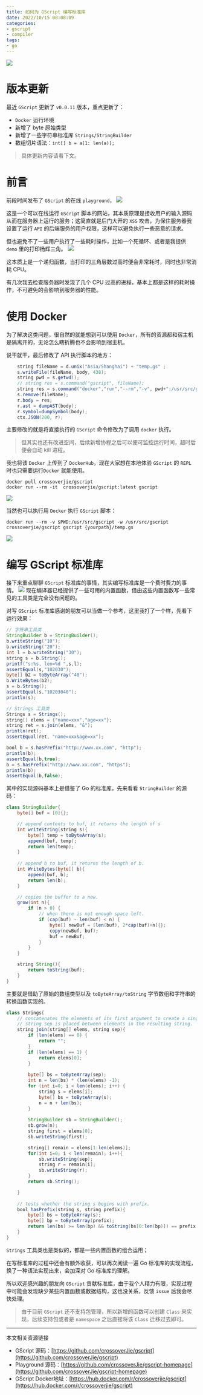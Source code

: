 ```yaml
---
title: 如何为 GScript 编写标准库
date: 2022/10/15 08:08:09 
categories: 
- gscript
- compiler
tags: 
- go
---
```



![](https://s2.loli.net/2023/01/17/Ig7svqZCcPB9FuU.png)

# 版本更新

最近 `GScript` 更新了 `v0.0.11` 版本，重点更新了：

- `Docker` 运行环境
- 新增了 byte 原始类型
- 新增了一些字符串标准库 `Strings/StringBuilder`
- 数组切片语法：`int[] b = a[1: len(a)];`

> 具体更新内容请看下文。

# 前言


前段时间发布了 `GScript` 的在线 `playground`，
![](https://s2.loli.net/2023/01/17/RmTtoqbxPipOgKj.gif)

<!--more-->

这是一个可以在线运行 `GScript` 脚本的网站，其本质原理是接收用户的输入源码从而在服务器上运行的服务；这简直就是后门大开的 `XSS` 攻击，为保住服务器我设置了运行 `API` 的后端服务的用户权限，这样可以避免执行一些恶意的请求。

但也避免不了一些用户执行了一些耗时操作，比如一个死循环、或者是我提供 `demo` 里的打印杨辉三角。
![](https://s2.loli.net/2023/01/17/LR7EAtxQnB42Wf9.png)

这本质上是一个递归函数，当打印的三角层数过高时便会非常耗时，同时也非常消耗 CPU。

有几次我去检查服务器时发现了几个 CPU 过高的进程，基本上都是这样的耗时操作，不可避免的会影响到服务器的性能。

# 使用 Docker
为了解决这类问题，很自然的就能想到可以使用 `Docker`，所有的资源都和宿主机是隔离开的，无论怎么瞎折腾也不会影响到宿主机。

说干就干，最后修改了 API 执行脚本的地方：

```java
    string fileName = d.unix("Asia/Shanghai") + "temp.gs" ;
    s.writeFile(fileName, body, 438);
    string pwd = s.getwd();
    // string res = s.command("gscript", fileName);
    string res = s.command("docker","run","--rm","-v", pwd+":/usr/src/gscript","-w","/usr/src/gscript", "crossoverjie/gscript","gscript", fileName);
    s.remove(fileName);
    r.body = res;
    r.ast = dumpAST(body);
    r.symbol=dumpSymbol(body);
    ctx.JSON(200, r);
```

主要修改的就是将直接执行的 `GScript` 命令修改为了调用 `docker` 执行。

> 但其实也还有改进空间，后续新增协程之后可以便可监控运行时间，超时后便会自动 kill 进程。

我也将该 `Docker` 上传到了 `DockerHub`，现在大家想在本地体验 `GScript` 的 `REPL` 时也只需要运行`Docker` 就能使用。

```shell
docker pull crossoverjie/gscript
docker run --rm -it  crossoverjie/gscript:latest gscript
```
![](https://s2.loli.net/2023/01/17/sg67rJAc4BafouI.png)

当然也可以执行用 `Docker` 执行 `GScript` 脚本：

```shell
docker run --rm -v $PWD:/usr/src/gscript -w /usr/src/gscript crossoverjie/gscript gscript {yourpath}/temp.gs
```
![](https://tva1.sinaimg.cn/large/008vxvgGly1h76194c45pj320g0ee41b.jpg)

# 编写 GScript 标准库

接下来重点聊聊 `GScript` 标准库的事情，其实编写标准库是一个费时费力的事情。
![](https://s2.loli.net/2023/01/17/oKnZq5mDPpkF7Ix.png)
现在编译器已经提供了一些可用的内置函数，借由这些内置函数写一些常见的工具类是完全没有问题的。

对写 `GScript` 标准库感谢的朋友可以当做一个参考，这里我打了一个样，先看下运行效果：

```java
// 字符串工具类
StringBuilder b = StringBuilder();
b.writeString("10");
b.writeString("20");
int l = b.writeString("30");
string s = b.String();
printf("s:%s, len=%d ",s,l);
assertEqual(s,"102030");
byte[] b2 = toByteArray("40");
b.WriteBytes(b2);
s = b.String();
assertEqual(s,"10203040");
println(s);

// Strings 工具类
Strings s = Strings();
string[] elems = {"name=xxx","age=xx"};
string ret = s.join(elems, "&");
println(ret);
assertEqual(ret, "name=xxx&age=xx");

bool b = s.hasPrefix("http://www.xx.com", "http");
println(b);
assertEqual(b,true);
b = s.hasPrefix("http://www.xx.com", "https");
println(b);
assertEqual(b,false);
```

其中的实现源码基本上是借鉴了 Go 的标准库，先来看看 `StringBuilder` 的源码：

```java
class StringBuilder{
    byte[] buf = [0]{};

    // append contents to buf, it returns the length of s
    int writeString(string s){
        byte[] temp = toByteArray(s);
        append(buf, temp);
        return len(temp);
    }
    
    // append b to buf, it returns the length of b.
    int WriteBytes(byte[] b){
        append(buf, b);
        return len(b);
    }

    // copies the buffer to a new.
    grow(int n){
        if (n > 0) {
            // when there is not enough space left.
            if (cap(buf) - len(buf) < n) {
                byte[] newBuf = [len(buf), 2*cap(buf)+n]{};
                copy(newBuf, buf);
                buf = newBuf;
            }
        }   
    }

    string String(){
        return toString(buf);
    }
}
```
主要就是借助了原始的数组类型以及 `toByteArray/toString` 字节数组和字符串的转换函数实现的。


```java
class Strings{
    // concatenates the elements of its first argument to create a single string. The separator
    // string sep is placed between elements in the resulting string.
    string join(string[] elems, string sep){
        if (len(elems) == 0) {
            return "";
        }
        if (len(elems) == 1) {
            return elems[0];
        }
        
        byte[] bs = toByteArray(sep);
        int n = len(bs) * (len(elems) -1);
        for (int i=0; i < len(elems); i++) {
            string s = elems[i];
            byte[] bs = toByteArray(s);
            n = n + len(bs);
        }
        
        StringBuilder sb = StringBuilder();
        sb.grow(n);
        string first = elems[0];
        sb.writeString(first);

        string[] remain = elems[1:len(elems)];
        for(int i=0; i < len(remain); i++){
            sb.writeString(sep);
            string r = remain[i];
            sb.writeString(r);
        }
        return sb.String();

    }
    
    // tests whether the string s begins with prefix.
    bool hasPrefix(string s, string prefix){
        byte[] bs = toByteArray(s);
        byte[] bp = toByteArray(prefix);    
        return len(bs) >= len(bp) && toString(bs[0:len(bp)]) == prefix;
    }
}
```

`Strings` 工具类也是类似的，都是一些内置函数的组合运用；

在写标准库的过程中还会有额外收获，可以再次阅读一遍 Go 标准库的实现流程，换了一种语法实现出来，会加深对 Go 标准库的理解。

所以欢迎感兴趣的朋友向 `GScript` 贡献标准库，由于我个人精力有限，实现过程中可能会发现缺少某些内置函数或数据结构，这也没关系，反馈 `issue` 后我会尽快处理。


> 由于目前 `GScript` 还不支持包管理，所以新增的函数可以创建 `Class` 来实现，后续支持包或者是 `namespace` 之后直接将该 `Class` 迁移过去即可。

---
本文相关资源链接
- GScript 源码：[https://github.com/crossoverJie/gscript](https://github.com/crossoverJie/gscript)
- Playground 源码：[https://github.com/crossoverJie/gscript-homepage](https://github.com/crossoverJie/gscript-homepage)
- GScript Docker地址：[https://hub.docker.com/r/crossoverjie/gscript](https://hub.docker.com/r/crossoverjie/gscript)

